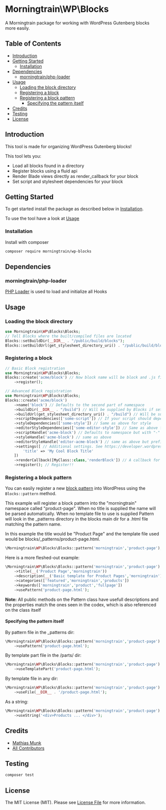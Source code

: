 # Morningtrain\WP\Blocks

A Morningtrain package for working with WordPress Gutenberg blocks more easily.

## Table of Contents

- [Introduction](#introduction)
- [Getting Started](#getting-started)
    - [Installation](#installation)
- [Dependencies](#dependencies)
    - [morningtrain/php-loader](#morningtrainphp-loader)
- [Usage](#usage)
    - [Loading the block directory](#loading-the-block-directory)
    - [Registering a block](#registering-a-block)
    - [Registering a block pattern](#registering-a-block-pattern)
      - [Specifying the pattern itself](#specifying-the-pattern-itself)
- [Credits](#credits)
- [Testing](#testing)
- [License](#license)

## Introduction

This tool is made for organizing WordPress Gutenberg blocks!

This tool lets you:

- Load all blocks found in a directory
- Register blocks using a fluid api
- Render Blade views directly as render_callback for your block
- Set script and stylesheet dependencies for your block

## Getting Started

To get started install the package as described below in [Installation](#installation).

To use the tool have a look at [Usage](#usage)

### Installation

Install with composer

```bash
composer require morningtrain/wp-blocks
```

## Dependencies

### morningtrain/php-loader

[PHP Loader](https://github.com/Morning-Train/php-loader) is used to load and initialize all Hooks

## Usage

### Loading the block directory

```php
use Morningtrain\WP\Blocks\Blocks;
// Tell Blocks where the built/compiled files are located
Blocks::setBuildDir(__DIR__ . "/public/build/blocks");
Blocks::setBuildUrl(get_stylesheet_directory_uri() . "/public/build/blocks");
```

### Registering a block

```php
// Basic Block registration
use Morningtrain\WP\Blocks\Blocks;
Blocks::create('acme/block') // Now block name will be block and .js file should be "block.js"
    ->register();
```

```php
// Advanced Block registration
use Morningtrain\WP\Blocks\Blocks;
Blocks::create('acme/block')
    ->name('block') // Defaults to the second part of namespace
    ->buildDir(__DIR__ . "/build") // Will be supplied by Blocks if set
    ->buildUrl(get_stylesheet_directory_uri() . "/build") // Will be supplied by Blocks if set
    ->scriptDependencies(['some-script']) // If your script should depend on another script such as jQuery or Swiper
    ->styleDependencies(['some-style']) // Same as above for style
    ->editorStyleDependencies(['some-editor-style']) // Same as above for editor
    ->scriptHandle('acme-block') // Defaults to namespace but with "-" instead of "-" 
    ->styleHandle('acme-block') // same as above
    ->editorStyleHandle('editor-acme-block') // same as above but prefixed !editor"
    ->settings([ // Additional settings. See https://developer.wordpress.org/reference/functions/register_block_type/ $args
        'title' => 'My Cool Block Title'    
    ])
    ->renderCallback([MyClass::class,'renderBlock']) // A callback for server side rendering / dynamic blocks
    ->register(); // Register!!
```

### Registering a block pattern

You can easily register a new [block pattern](https://developer.wordpress.org/reference/functions/register_block_pattern/) into WordPress using the `Blocks::pattern` method.

This example will register a block pattern into the "morningtrain" namespace called "product-page".
When no title is supplied the name will be parsed automatically.
When no template file to use is supplied Pattern will look in the _patterns directory in the blocks main dir for a .html file matching the pattern name.

In this example the title would be "Product Page" and the template file used would be blocks/_patterns/product-page.html.
```php
\Morningtrain\WP\Blocks\Blocks::pattern('morningtrain','product-page');
```

Here is a more fleshed-out example:
```php
\Morningtrain\WP\Blocks\Blocks::pattern('morningtrain','product-page')
    ->title(__('Product Page','morningtrain'))
    ->description(__('Basic template for Product Pages','morningtrain'))
    ->categories(['featured','morningtrain','products'])
    ->keywords(['morningtrain','product','fullpage'])
    ->usePattern('product-page.html');
```

**Note:** All public methods on the Pattern class have usefull descriptions and the properties match the ones seen in the codex, which is also referenced on the class itself

#### Specifying the pattern itself

By pattern file in the _patterns dir:
```php
\Morningtrain\WP\Blocks\Blocks::pattern('morningtrain','product-page')
    ->usePattern('product-page.html');
```

By template part file in the /parts/ dir:
```php
\Morningtrain\WP\Blocks\Blocks::pattern('morningtrain','product-page')
    ->useTemplatePart('product-page.html');
```

By template file in any dir:
```php
\Morningtrain\WP\Blocks\Blocks::pattern('morningtrain','product-page')
    ->useFile(__DIR__ . '/product-page.html');
```

As a string:
```php
\Morningtrain\WP\Blocks\Blocks::pattern('morningtrain','product-page')
    ->useString('<div>Products ... </div>');
```

## Credits

- [Mathias Munk](https://github.com/mrmoeg)
- [All Contributors](../../contributors)

## Testing

```bash
composer test
```

## License

The MIT License (MIT). Please see [License File](LICENSE) for more information.
